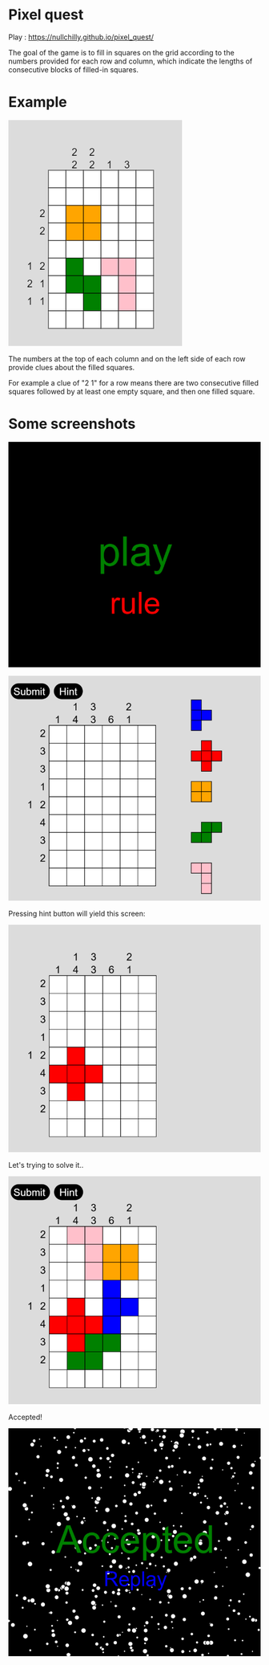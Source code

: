 # Pixel quest

Play : https://nullchilly.github.io/pixel_quest/

The goal of the game is to fill in squares on the grid according to the numbers provided for each row and column, which indicate the lengths of consecutive blocks of filled-in squares.

# Example

![](assets/example.png)

The numbers at the top of each column and on the left side of each row provide clues about the filled squares.

For example a clue of "2 1" for a row means there are two consecutive filled squares followed by at least one empty square, and then one filled square.

# Some screenshots

![](assets/play.png)

![](assets/start.png)

Pressing hint button will yield this screen:

![](assets/hint.png)

Let's trying to solve it..

![](assets/solve.png)

Accepted!

![](assets/accepted.png)